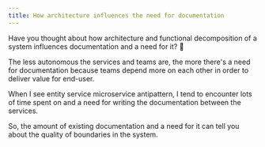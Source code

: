 ```yaml
---
title: How architecture influences the need for documentation
---
```


Have you thought about how architecture and functional decomposition of a system influences documentation and a need for it? 🙂

The less autonomous the services and teams are, the more there's a need for documentation because teams depend more on each other in order to deliver value for end-user.

When I see entity service microservice antipattern, I tend to encounter lots of time spent on and a need for writing the documentation between the services.

So, the amount of existing documentation and a need for it can tell you about the quality of boundaries in the system.
